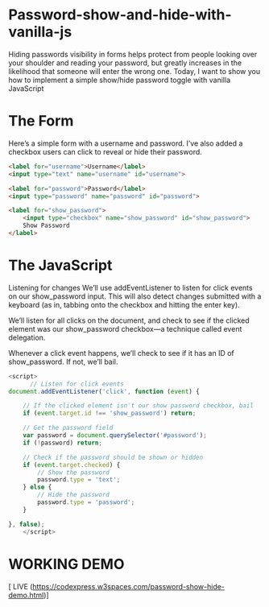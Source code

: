 # Password-show-and-hide-with-vanilla-js
Hiding passwords visibility in forms helps protect from people looking over your shoulder and reading your password, but greatly increases in the likelihood that someone will enter the wrong one. Today, I want to show you how to implement a simple show/hide password toggle with vanilla JavaScript

# The Form  
Here’s a simple form with a username and password. I’ve also added a checkbox users can click to reveal or hide their password.
``` html
<label for="username">Username</label>
<input type="text" name="username" id="username">

<label for="password">Password</label>
<input type="password" name="password" id="password">

<label for="show_password">
	<input type="checkbox" name="show_password" id="show_password">
	Show Password
</label>
```
# The JavaScript
Listening for changes
We’ll use addEventListener to listen for click events on our show_password input. This will also detect changes submitted with a keyboard (as in, tabbing onto the checkbox and hitting the enter key).

We’ll listen for all clicks on the document, and check to see if the clicked element was our show_password checkbox—a technique called event delegation.

Whenever a click event happens, we’ll check to see if it has an ID of show_password. If not, we’ll bail.

``` js
<script>
      // Listen for click events
document.addEventListener('click', function (event) {

	// If the clicked element isn't our show password checkbox, bail
	if (event.target.id !== 'show_password') return;

	// Get the password field
	var password = document.querySelector('#password');
	if (!password) return;

	// Check if the password should be shown or hidden
	if (event.target.checked) {
		// Show the password
		password.type = 'text';
	} else {
		// Hide the password
		password.type = 'password';
	}

}, false);
    </script>
```       

# WORKING DEMO
[ LIVE (https://codexpress.w3spaces.com/password-show-hide-demo.html)]
